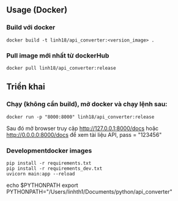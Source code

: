 
## Usage (Docker)
### Build với docker
```shell
docker build -t linh18/api_converter:<version_image> .
```

### Pull image mới nhất từ dockerHub
```shell
docker pull linh18/api_converter:release
```
## Triển khai
### Chạy (không cần build), mở docker và chạy lệnh sau:
```shell
docker run -p "8000:8000" linh18/api_converter:release
```

Sau đó mở browser truy cập http://127.0.0.1:8000/docs hoặc http://0.0.0.0:8000/docs để xem tài liệu API, pass = "123456"


### Developmentdocker images

```shell
pip install -r requirements.txt
pip install -r requirements_dev.txt
uvicorn main:app --reload
```
echo $PYTHONPATH
export PYTHONPATH="/Users/linhth1/Documents/python/api_converter"

